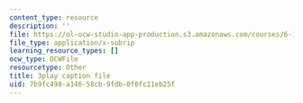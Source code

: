 ```yaml
---
content_type: resource
description: ''
file: https://ol-ocw-studio-app-production.s3.amazonaws.com/courses/6-189-multicore-programming-primer-january-iap-2007/7b9fc498a14658cb9fdb0f0fc11eb25f_SR6dDuTbEwo.vtt
file_type: application/x-subrip
learning_resource_types: []
ocw_type: OCWFile
resourcetype: Other
title: 3play caption file
uid: 7b9fc498-a146-58cb-9fdb-0f0fc11eb25f
---
```

